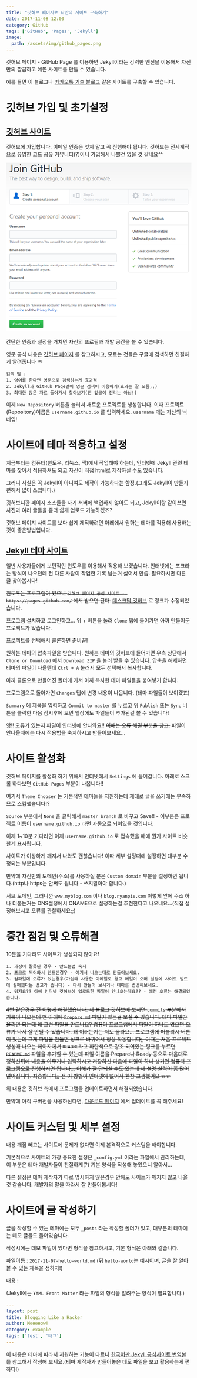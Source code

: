 ```yaml
---
title: "깃허브 페이지로 나만의 사이트 구축하기"
date: 2017-11-08 12:00
category: GitHub
tags: ['GitHub', 'Pages', 'Jekyll']
image:
  path: /assets/img/github_pages.png
---
```


깃허브 페이지 - GitHub Page 를 이용하면 Jekyll이라는 강력한 엔진을 이용해서 자신만의 깔끔하고 예쁜 사이트를 만들 수 있습니다.

예를 들면 이 블로그나 [카카오톡 기술 블로그](http://tech.kakao.com/) 같은 사이트를 구축할 수 있습니다.

# 깃허브 가입 및 초기설정

## [깃허브 사이트](https://github.com/)

깃허브에 가입합니다. 이메일 인증은 잊지 말고 꼭 진행해야 됩니다. 깃허브는 전세계적으로 유명한 코드 공유 커뮤니티(?)이니 가입해서 나쁠건 없을 것 같네요^^

![가입창](/assets/img/2017-11-08-create-github-page/github_signup.png)

간단한 인증과 설정을 거치면 자신의 프로필과 개발 공간을 볼 수 있습니다.

영문 공식 내용은 [깃허브 페이지](https://pages.github.com/) 를 참고하시고, 모르는 것들은 구글에 검색하면 친절하게 알려줍니다 ㅋ

```text
검색 팁 :
1. 영어를 한다면 영문으로 검색하는게 효과적
2. Jekyll과 GitHub Page같이 영문 검색어 이용하기(효과는 잘 모름;;)
3. 최대한 많은 자료 들어가서 찾아보기(맨 앞글이 진리는 아님!)
```

이제 `New Repository` 버튼을 눌러서 새로운 프로젝트를 생성합니다. 이때 프로젝트(Repository)이름은 `username.github.io` 를 입력하세요. `username` 에는 자신의 닉네임!

# 사이트에 테마 적용하고 설정

지금부터는 컴퓨터(윈도우, 리눅스, 맥)에서 작업해야 하는데, 인터넷에 Jekyll 관련 테마를 찾아서 적용하셔도 되고 자신이 직접 html로 제작하실 수도 있습니다.

그러니 사실은 꼭 Jekyll이 아니여도 제작이 가능하다는 함정.(그래도 Jekyll이 만들기 편해서 많이 쓰입니다.)

깃허브니깐 페이지 소스들을 자기 서버에 백업하지 않아도 되고, Jekyll이랑 같이쓰면 사진과 여러 글들을 좀더 쉽게 업로드 가능하겠죠?

깃허브 페이지 사이트를 보다 쉽게 제작하려면 아래에서 원하는 테마를 적용해 사용하는것이 좋은방법입니다.

## [Jekyll 테마 사이트](http://jekyllthemes.org/)

일반 사용자들에게 보편적인 윈도우를 이용해서 적용해 보겠습니다. 인터넷에는 포크라는 방식이 나오던데 전 다른 사람이 작업한 기록 남는거 싫어서 안씀. 필요하시면 다른 글 찾아봅시다!

~~윈도우는 프로그램이 있으니 `깃허브 페이지 공식 사이트 - https://pages.github.com/` 에서 받으면 된다.~~ [데스크탑 깃허브](https://desktop.github.com/) 로 링크가 수정되었습니다.

프로그램 설치하고 로그인하고... 위 + 버튼을 눌러 `Clone` 탭에 들어가면 아까 만들어둔 프로젝트가 있습니다.

프로젝트를 선택해서 클론하면 준비끝!

원하는 테마의 압축파일을 받습니다. 원하는 테마의 깃허브에 들어가면 우측 상단에서 `Clone or Download` 에서 `Download ZIP` 을 눌러 받을 수 있습니다. 압축을 해제하면 테마의 파일이 나올텐데 `Ctrl + A` 눌러서 모두 선택해서 복사합니다.

아까 클론으로 만들어진 폴더에 가서 아까 복사한 테마 파일들을 붙여넣기 합니다.

프로그램으로 돌아가면 `Changes` 탭에 변경 내용이 나옵니다. (테마 파일들이 보이겠죠)

`Summary` 에 제목을 입력하고 `Commit to master` 를 누르고 위 `Publish` 또는 `Sync` 버튼을 클릭한 다음 잠시후에 보면 웹상에도 파일들이 추가된걸 볼 수 있습니다!

앗!! 오류가 있는지 파일이 인터넷에 안나와요!! ~~이때는 오류 해결 부분을 참고.~~ 파일이 안나올때에는 다시 적용법을 숙지하시고 만들어보세요...

# 사이트 활성화

깃허브 페이지를 활성화 하기 위해서 인터넷에서 `Settings` 에 들어갑니다. 아래로 스크롤 하다보면 `GitHub Pages` 부분이 나옵니다!!

여기서 `Theme Chooser` 는 기본적인 테마들을 지원하는데 제대로 글을 쓰기에는 부족하므로 스킵했습니다!?

`Source` 부분에서 `None` 을 클릭해서 `master branch` 로 바꾸고 Save!! - 이부분은 프로젝트 이름이 `username.github.io` 라면 자동으로 되어있을 것입니다.

이제 1~10분 기다리면 이제 `username.github.io` 로 접속했을 때에 뭔가 사이트 비슷한게 표시됩니다.

사이트가 이상하게 깨져서 나와도 괜찮습니다! 이따 세부 설정때에 설정하면 대부분 수정되는 부분입니다.

만약에 자신만의 도메인(주소)를 사용하실 분은 `Custom domain` 부분을 설정하면 됩니다.(http나 https는 안써도 됩니다 - 쓰지말아야 합니다.)

서브 도메인, 그러니깐 `www.myblog.com` 이나 `blog.nyanpie.com` 이렇게 앞에 주소 하나 더붙는거는 DNS설정에서 CNAME으로 설정하는걸 추천한다고 나오네요...(직접 설정해보시고 오류를 관찰하세요;;)

# 중간 점검 및 오류해결

10분을 기다려도 사이트가 생성되지 않아요!

```text
1. 과정이 잘못된 경우 - 만드는법 숙지
2. 포크로 찍어와서 만드신경우 - 여기서 나오는대로 만들어보세요.
3. 컴파일에 오류가 있는경우(가입떄 사용한 이메일로 경고 메일이 오며 설정에 사이트 빌드에 실패했다는 경고가 뜹니다) - 다시 만들어 보시거나 테마를 변경해보세요.
4. 뭐지요?? 아예 인터넷 깃허브에 업로드한 파일이 안나오는데요?? - 예전 오류는 해결되었습니다.
```

~~4번 같은경우 전 이렇게 해결했습니다. 제 블로그 깃허브에 보시면 `commits` 부분에서 기록이 나오는데 맨 아래에 `Prepare.md` 파일이 있는걸 보실 수 있습니다. 테마 파일만 올리면 되는데 왜 그런 파일을 만드나요? 컴퓨터 프로그램에서 파일이 하나도 없으면 오류가 나서 잘 안될 수 있습니다. 왜 이러는지는 저도 몰라요... 프로그램에 퍼블리시 버튼이 있는데 그게 파일을 만들면 싱크로 바뀌어서 정상 작동합니다;; 이때는 처음 프로젝트 생성때 나오는 페이지에서 `README`라고 파란색으로 강조 되어있는 링크를 누르면 `README.md` 파일을 추가할 수 있는데 파일 이름을 Prepare나 Ready 등으로 마음대로 정하신뒤에 내용을 아무거나 입력하시고 저장하신 다음에 파일이 하나 생기면 컴퓨터 프로그램으로 진행하시면 됩니다... 이해가 잘 안되실 수도 있는데 제 설명 실력이 좀 많이 떨어집니다. 죄송합니다;; 전 이 방법이 인터넷에 없어서 한참 고생했어요 ㅠㅠ~~

위 내용은 깃허브 측에서 프로그램을 업데이트하면서 해결되었습니다.

만약에 아직 구버전을 사용하신다면, [다운로드 페이지](https://desktop.github.com/) 에서 업데이트를 꼭 해주세요!

# 사이트 커스텀 및 세부 설정

내용 깨짐 빼고는 사이트에 문제가 없다면 이제 본격적으로 커스텀을 해야합니다.

기본적으로 사이트의 가장 중요한 설정은 `_config.yml` 이라는 파일에서 관리하는데, 이 부분은 테마 개발자들이 친절하게(?) 기본 양식을 작성해 놓았으니 알아서...

다른 설정은 테마 제작자가 따로 명시하지 않은경우 안해도 사이트가 깨지지 않고 나올 것 같습니다. 개발자의 말을 따라서 잘 만들어봅시다!

# 사이트에 글 작성하기

글을 작성할 수 있는 테마에는 모두 `_posts` 라는 작성할 폴더가 있고, 대부분의 테마에는 데모 글들도 들어있습니다.

작성시에는 데모 파일이 있다면 형식을 참고하시고, 기본 형식은 아래와 같습니다.

파일이름 : `2017-11-07-hello-world.md` (뒤 `hello-world`는 예시이며, 글을 잘 알아볼 수 있는 제목을 정하자!)

내용 :

(Jekyll에는 `YAML Front Matter` 라는 파일의 형식을 알려주는 양식이 필요합니다.)

```yaml
---
layout: post
title: Blogging Like a Hacker
author: Meeeeow!
category: example
tags: ['test', '태그']
---
```

이 내용은 테마에 따라서 지원하는 기능이 다르니 [한국어판 Jekyll 공식사이트 번역본](http://jekyllrb-ko.github.io/docs/posts/) 를 참고해서 작성해 보세요.(테마 제작자가 만들어놓은 데모 파일을 보고 활용하는게 편하다!)
